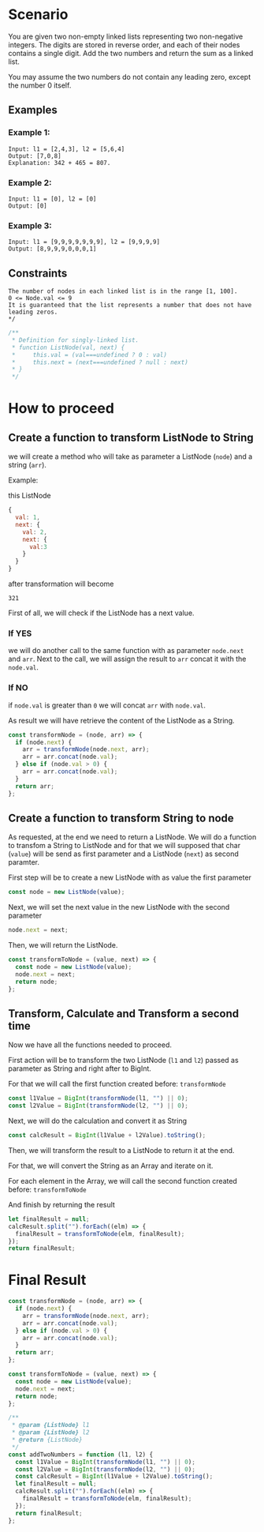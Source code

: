 # Scenario

You are given two non-empty linked lists representing two non-negative integers. The digits are stored in reverse order, and each of their nodes contains a single digit. Add the two numbers and return the sum as a linked list.

You may assume the two numbers do not contain any leading zero, except the number 0 itself.

## Examples

### Example 1:

```
Input: l1 = [2,4,3], l2 = [5,6,4]
Output: [7,0,8]
Explanation: 342 + 465 = 807.
```

### Example 2:

```
Input: l1 = [0], l2 = [0]
Output: [0]
```

### Example 3:

```
Input: l1 = [9,9,9,9,9,9,9], l2 = [9,9,9,9]
Output: [8,9,9,9,0,0,0,1]
```

## Constraints

```
The number of nodes in each linked list is in the range [1, 100].
0 <= Node.val <= 9
It is guaranteed that the list represents a number that does not have leading zeros.
*/
```

```javascript
/**
 * Definition for singly-linked list.
 * function ListNode(val, next) {
 *     this.val = (val===undefined ? 0 : val)
 *     this.next = (next===undefined ? null : next)
 * }
 */
```

# How to proceed

## Create a function to transform ListNode to String

we will create a method who will take as parameter a ListNode (`node`) and a string (`arr`).

Example:

this ListNode

```javascript
{
  val: 1,
  next: {
    val: 2,
    next: {
      val:3
    }
  }
}
```

after transformation will become

```
321
```

First of all, we will check if the ListNode has a next value.

### If YES

we will do another call to the same function with as parameter `node.next` and `arr`.
Next to the call, we will assign the result to `arr` concat it with the `node.val`.

### If NO

if `node.val` is greater than `0` we will concat `arr` with `node.val`.

As result we will have retrieve the content of the ListNode as a String.

```javascript
const transformNode = (node, arr) => {
  if (node.next) {
    arr = transformNode(node.next, arr);
    arr = arr.concat(node.val);
  } else if (node.val > 0) {
    arr = arr.concat(node.val);
  }
  return arr;
};
```

## Create a function to transform String to node

As requested, at the end we need to return a ListNode.
We will do a function to transfom a String to ListNode and for that we will supposed that char (`value`) will be send as first parameter and a ListNode (`next`) as second paramter.

First step will be to create a new ListNode with as value the first parameter

```javascript
const node = new ListNode(value);
```

Next, we will set the next value in the new ListNode with the second parameter

```javascript
node.next = next;
```

Then, we will return the ListNode.

```javascript
const transformToNode = (value, next) => {
  const node = new ListNode(value);
  node.next = next;
  return node;
};
```

## Transform, Calculate and Transform a second time

Now we have all the functions needed to proceed.

First action will be to transform the two ListNode (`l1` and `l2`) passed as parameter as String and right after to BigInt.

For that we will call the first function created before: `transformNode`

```javascript
const l1Value = BigInt(transformNode(l1, "") || 0);
const l2Value = BigInt(transformNode(l2, "") || 0);
```

Next, we will do the calculation and convert it as String

```javascript
const calcResult = BigInt(l1Value + l2Value).toString();
```

Then, we will transform the result to a ListNode to return it at the end.

For that, we will convert the String as an Array and iterate on it.

For each element in the Array, we will call the second function created before: `transformToNode`

And finish by returning the result

```javascript
let finalResult = null;
calcResult.split("").forEach((elm) => {
  finalResult = transformToNode(elm, finalResult);
});
return finalResult;
```

# Final Result

```javascript
const transformNode = (node, arr) => {
  if (node.next) {
    arr = transformNode(node.next, arr);
    arr = arr.concat(node.val);
  } else if (node.val > 0) {
    arr = arr.concat(node.val);
  }
  return arr;
};

const transformToNode = (value, next) => {
  const node = new ListNode(value);
  node.next = next;
  return node;
};

/**
 * @param {ListNode} l1
 * @param {ListNode} l2
 * @return {ListNode}
 */
const addTwoNumbers = function (l1, l2) {
  const l1Value = BigInt(transformNode(l1, "") || 0);
  const l2Value = BigInt(transformNode(l2, "") || 0);
  const calcResult = BigInt(l1Value + l2Value).toString();
  let finalResult = null;
  calcResult.split("").forEach((elm) => {
    finalResult = transformToNode(elm, finalResult);
  });
  return finalResult;
};
```
